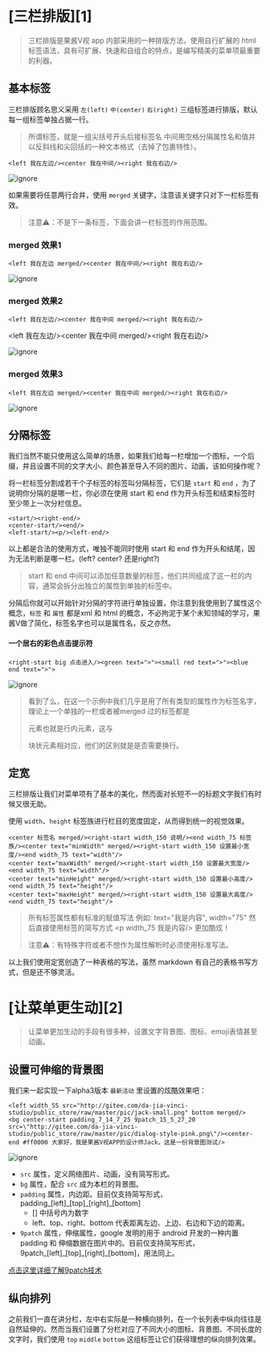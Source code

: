 # [三栏排版][1]

> 三栏排版是果酱V视 app 内部采用的一种排版方法，使用自行扩展的 html 标签语法，具有可扩展、快速和自组合的特点，是编写精美的菜单项最重要的利器。

## 基本标签

三栏排版顾名思义采用 `左(left)` `中(center)` `右(right)` 三组标签进行排版，默认每一组标签单独占据一行。

> 所谓标签，就是一组尖括号开头后接标签名 中间用空格分隔属性名和值并以反斜线和尖回括的一种文本格式（去掉了包裹特性）。

```jamv
<left 我在左边/><center 我在中间/><right 我在右边/>
```


![ignore]()

如果需要将任意两行合并，使用 `merged` 关键字，注意该关键字只对下一栏标签有效。

> 注意⚠️：不是下一条标签，下面会讲一栏标签的作用范围。

### merged 效果1

```jamv
<left 我在左边 merged/><center 我在中间/><right 我在右边/>
```

![ignore]()

### merged 效果2

```jamv
<left 我在左边/><center 我在中间 merged/><right 我在右边/>
```

<left 我在左边/><center 我在中间 merged/><right 我在右边/>

![ignore]()

### merged 效果3

```jamv
<left 我在左边 merged/><center 我在中间 merged/><right 我在右边/>
```

![ignore]()

## 分隔标签

我们当然不能只使用这么简单的场景，如果我们给每一栏增加一个图标，一个后缀，并且设置不同的文字大小、颜色甚至导入不同的图片、动画，该如何操作呢？

将一栏标签分割成若干个子标签的标签叫分隔标签，它们是  `start`  和  `end` ，为了说明你分隔的是哪一栏，你必须在使用 start 和 end 作为开头标签和结束标签时至少带上一次分栏信息。

```
<start/><right-end/>
<center-start/><end/>
<left-start/><p/><left-end/>
```

以上都是合法的使用方式，唯独不能同时使用 start 和 end 作为开头和结尾，因为无法判断是哪一栏。(left? center? 还是right?)

> start 和 end 中间可以添加任意数量的标签，他们共同组成了这一栏的内容，通常会拆分出独立的属性到单独的标签中。

分隔后你就可以开始针对分隔的字符进行单独设置，你注意到我使用到了属性这个概念，`标签` 和 `属性` 都是xml 和 html 的概念，不必拘泥于某个未知领域的学习，果酱V做了简化，标签名字也可以是属性名，反之亦然。

#### 一个居右的彩色点击提示符

```jamv
<right-start big 点击进入/><green text=">"><small red text=">"><blue end text=">">
```

![ignore]()

> 看到了么，在这一个示例中我们几乎是用了所有类型的属性作为标签名字，理论上一个单独的一栏或者被merged 过的标签都是<p> 元素也就是行内元素，这与<div> 块状元素相对应，他们的区别就是是否需要换行。

## 定宽

三栏排版让我们对菜单项有了基本的美化，然而面对长短不一的标题文字我们有时候又很无助。

使用 `width`、`height` 标签族进行栏目的宽度固定，从而得到统一的视觉效果。

```jamv
<center 标签名 merged/><right-start width_150 说明/><end width_75 标签族/><center text="minWidth" merged/><right-start width_150 设置最小宽度/><end width_75 text="width"/>
<center text="maxWidth" merged/><right-start width_150 设置最大宽度/><end width_75 text="width"/>
<center text="minHeight" merged/><right-start width_150 设置最小高度/><end width_75 text="height"/>
<center text="maxHeight" merged/><right-start width_150 设置最大高度/><end width_75 text="height"/>
```
> 所有标签属性都有标准的赋值写法 例如: text="我是内容", width="75" 然后直接使用标签的简写方式 <p width_75 我是内容/> 更加酷炫！
>
> 注意⚠️：有特殊字符或者不想作为属性解析时必须使用标准写法。

以上我们使用定宽创造了一种表格的写法，虽然 markdown 有自己的表格书写方式，但是还不够灵活。

# [让菜单更生动][2]

> 让菜单更加生动的手段有很多种，设置文字背景图、图标、emoji表情甚至动画。

## 设置可伸缩的背景图

我们来一起实现一下alpha3版本 `最新活动` 里设置的炫酷效果吧：

```jamv
<left width_55 src="http://gitee.com/da-jia-vinci-studio/public_store/raw/master/pic/jack-small.png" bottom merged/>
<bg center-start padding_7_14_7_25 9patch_15_5_27_20 src=\"http://gitee.com/da-jia-vinci-studio/public_store/raw/master/pic/dialog-style-pink.png\"/><center-end #ff0000 大家好，我是果酱V视APP的设计师Jack，这是一份背景图测试/>
```

![ignore]()

- `src` 属性，定义网络图片、动画，没有简写形式。
- `bg` 属性，配合 `src` 成为本栏的背景图。
- `padding` 属性，内边距。目前仅支持简写形式，padding\_[left]\_[top]\_[right]\_[bottom]
  - [] 中括号内为数字
  - left、top、right、bottom 代表距离左边、上边、右边和下边的距离。
- `9patch` 属性，伸缩属性，google 发明的用于 android 开发的一种内置 padding 和 伸缩数据在图片中的。目前仅支持简写形式，9patch_[left]\_[top]\_[right]\_[bottom]，用法同上。

[点击这里详细了解9patch技术](https://developer.android.com/studio/write/draw9patch?hl=zh-cn)

## 纵向排列

之前我们一直在讲分栏，左中右实际是一种横向排列，在一个长列表中纵向往往是自然延伸的。然而当我们设置了分栏对应了不同大小的图标、背景图、不同长度的文字时，我们使用 `top` `middle` `bottom` 这组标签让它们获得理想的纵向排列效果。

